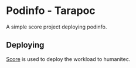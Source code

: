 # Podinfo - Tarapoc

A simple score project deploying podinfo.

## Deploying

[Score](https://score.dev/) is used to deploy the workload to humanitec.
